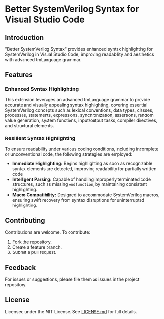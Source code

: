 # Better SystemVerilog Syntax for Visual Studio Code

## Introduction

"Better SystemVerilog Syntax" provides enhanced syntax highlighting for SystemVerilog in Visual Studio Code, improving readability and aesthetics with advanced tmLanguage grammar.

## Features

### Enhanced Syntax Highlighting

This extension leverages an advanced tmLanguage grammar to provide accurate and visually appealing syntax highlighting, covering essential SystemVerilog concepts such as lexical conventions, data types, classes, processes, statements, expressions, synchronization, assertions, random value generation, system functions, input/output tasks, compiler directives, and structural elements.

### Resilient Syntax Highlighting

To ensure readability under various coding conditions, including incomplete or unconventional code, the following strategies are employed:

- **Immediate Highlighting:** Begins highlighting as soon as recognizable syntax elements are detected, improving readability for partially written code.
- **Intelligent Parsing:** Capable of handling improperly terminated code structures, such as missing `endfunction`, by maintaining consistent highlighting.
- **Macro Compatibility:** Designed to accommodate SystemVerilog macros, ensuring swift recovery from syntax disruptions for uninterrupted highlighting.

## Contributing

Contributions are welcome. To contribute:

1. Fork the repository.
2. Create a feature branch.
3. Submit a pull request.

## Feedback

For issues or suggestions, please file them as issues in the project repository.

## License

Licensed under the MIT License. See [LICENSE.md](LICENSE.md) for full details.
